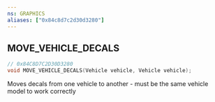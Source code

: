 ```yaml
---
ns: GRAPHICS
aliases: ["0x84c8d7c2d30d3280"]
---
```

## MOVE_VEHICLE_DECALS

```c
// 0x84C8D7C2D30D3280
void MOVE_VEHICLE_DECALS(Vehicle vehicle, Vehicle vehicle);
```

Moves decals from one vehicle to another - must be the same vehicle model to work correctly

